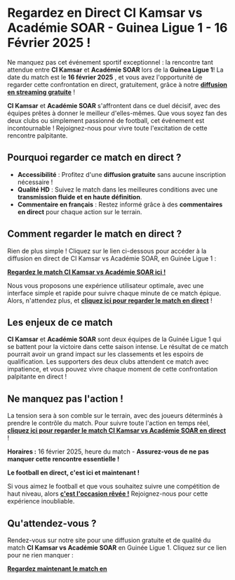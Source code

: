 # Regardez en Direct CI Kamsar vs Académie SOAR - Guinea Ligue 1 - 16 Février 2025 !

Ne manquez pas cet événement sportif exceptionnel : la rencontre tant attendue entre **CI Kamsar** et **Académie SOAR** lors de la **Guinea Ligue 1**! La date du match est le **16 février 2025** , et vous avez l'opportunité de regarder cette confrontation en direct, gratuitement, grâce à notre [**diffusion en streaming gratuite**](https://tinyurl.com/livestreamfreeo?st=CI+Kamsar+vs+Acad%C3%A9mie+SOAR&si=ghc) !

**CI Kamsar** et **Académie SOAR** s'affrontent dans ce duel décisif, avec des équipes prêtes à donner le meilleur d'elles-mêmes. Que vous soyez fan des deux clubs ou simplement passionné de football, cet événement est incontournable ! Rejoignez-nous pour vivre toute l'excitation de cette rencontre palpitante.

## Pourquoi regarder ce match en direct ?

- **Accessibilité** : Profitez d'une **diffusion gratuite** sans aucune inscription nécessaire !
- **Qualité HD** : Suivez le match dans les meilleures conditions avec une **transmission fluide et en haute définition**.
- **Commentaire en français** : Restez informé grâce à des **commentaires en direct** pour chaque action sur le terrain.

## Comment regarder le match en direct ?

Rien de plus simple ! Cliquez sur le lien ci-dessous pour accéder à la diffusion en direct de CI Kamsar vs Académie SOAR, en Guinée Ligue 1 :

[**Regardez le match CI Kamsar vs Académie SOAR ici !**](https://tinyurl.com/livestreamfreeo?st=CI+Kamsar+vs+Acad%C3%A9mie+SOAR&si=ghc)

Nous vous proposons une expérience utilisateur optimale, avec une interface simple et rapide pour suivre chaque minute de ce match épique. Alors, n'attendez plus, et [**cliquez ici pour regarder le match en direct**](https://tinyurl.com/livestreamfreeo?st=CI+Kamsar+vs+Acad%C3%A9mie+SOAR&si=ghc) !

## Les enjeux de ce match

**CI Kamsar** et **Académie SOAR** sont deux équipes de la Guinée Ligue 1 qui se battent pour la victoire dans cette saison intense. Le résultat de ce match pourrait avoir un grand impact sur les classements et les espoirs de qualification. Les supporters des deux clubs attendent ce match avec impatience, et vous pouvez vivre chaque moment de cette confrontation palpitante en direct !

## Ne manquez pas l'action !

La tension sera à son comble sur le terrain, avec des joueurs déterminés à prendre le contrôle du match. Pour suivre toute l'action en temps réel, [**cliquez ici pour regarder le match CI Kamsar vs Académie SOAR en direct**](https://tinyurl.com/livestreamfreeo?st=CI+Kamsar+vs+Acad%C3%A9mie+SOAR&si=ghc) !

**Horaires :** 16 février 2025, heure du match - **Assurez-vous de ne pas manquer cette rencontre essentielle !**

**Le football en direct, c'est ici et maintenant !**

Si vous aimez le football et que vous souhaitez suivre une compétition de haut niveau, alors [**c'est l'occasion rêvée !**](https://tinyurl.com/livestreamfreeo?st=CI+Kamsar+vs+Acad%C3%A9mie+SOAR&si=ghc) Rejoignez-nous pour cette expérience inoubliable.

## Qu'attendez-vous ?

Rendez-vous sur notre site pour une diffusion gratuite et de qualité du match **CI Kamsar vs Académie SOAR** en Guinée Ligue 1. Cliquez sur ce lien pour ne rien manquer :

[**Regardez maintenant le match en**](https://tinyurl.com/livestreamfreeo?st=CI+Kamsar+vs+Acad%C3%A9mie+SOAR&si=ghc)
